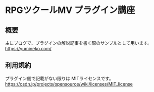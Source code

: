 # RPGツクールMV プラグイン講座
## 概要
主にブログで、プラグインの解説記事を書く際のサンプルとして用います。  
https://yumineko.com/

## 利用規約
プラグイン側で記載がない限りは MITライセンスです。  
https://osdn.jp/projects/opensource/wiki/licenses/MIT_license

